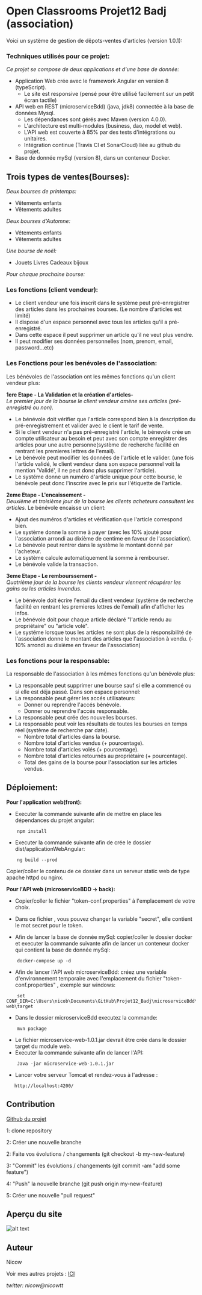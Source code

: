 # Open Classrooms Projet12 Badj (association)
 Voici un système de gestion de dêpots-ventes d'articles (version 1.0.1):
 
### Techniques utilisés pour ce projet:
_Ce projet se compose de deux applications et d'une base de donnée:_
* Application Web crée avec le framework Angular en version 8 (typeScript).
    * Le site est responsive (pensé pour être utilisé facilement sur un petit écran tactile)
* API web en REST (microserviceBdd) (java, jdk8) connectée à la base de données
Mysql.
    * Les dépendances sont gérés avec Maven (version 4.0.0).
    * L'architecture est multi-modules (business, dao, model et web).
    * L'API web est couverte à 85% par des tests d'intégrations ou unitaires.
    * Intégration continue (Travis CI et SonarCloud) liée au github du projet.
* Base de donnée mySql (version 8), dans un conteneur Docker.
 
## Trois types de ventes(Bourses):
_Deux bourses de printemps:_
* Vêtements enfants
* Vêtements adultes

_Deux bourses d'Automne:_
* Vêtements enfants
* Vêtements adultes

_Une bourse de noël:_
* Jouets Livres Cadeaux bijoux

_Pour chaque prochaine bourse:_
### Les fonctions (client vendeur):
* Le client vendeur une fois inscrit dans le système peut pré-enregistrer des articles dans
les prochaines bourses. (Le nombre d'articles est limité)
* Il dispose d'un espace personnel avec tous les articles qu'il a pré-enregistré.
* Dans cette espace il peut supprimer un article qu'il ne veut plus vendre.
* Il peut modifier ses données personnelles (nom, prenom, email, password...etc)

### Les Fonctions pour les benévoles de l'association:
Les bénévoles de l'association ont les mêmes fonctions qu'un client vendeur plus:<br>

**1ere Etape - La Validation et la création d'articles-**<br>
_Le premier jour de la bourse le client vendeur amène ses articles (pré-enregistré ou non)._
* Le bénévole doit vérifier que l'article correspond bien à la description du pré-enregistrement 
et valider avec le client le tarif de vente.
* Si le client vendeur n'a pas pré-enregistré l'article, le bénevole crée un compte utilisateur au besoin et peut avec son
compte enregistrer des articles pour une autre personne(système de recherche facilité en rentrant les premieres lettres de l'email).
* Le bénévole peut modifier les données de l'article et le valider. (une fois l'article validé, le client vendeur
dans son espace personnel voit la mention 'Validé', il ne peut donc plus supprimer l'article).
* Le systéme donne un numéro d'article unique pour cette bourse, le bénévole peut donc l'inscrire avec le prix sur l'étiquette 
de l'article.

**2eme Etape - L'encaissement -**<br>
_Deuxième et troisième jour de la bourse les clients acheteurs consultent les articles._
Le bénévole encaisse un client:
* Ajout des numéros d'articles et vérification que l'article correspond bien.
* Le système donne la somme à payer (avec les 10% ajouté pour l'association arrondi au dixième de centime 
en faveur de l'association).
* Le bénévole peut rentrer dans le système le montant donné par l'acheteur.
* Le système calcule automatiquement la somme à rembourser.
* Le bénévole valide la transaction.

**3eme Etape - Le rembourssement -**<br>
_Quatrième jour de la bourse les clients vendeur viennent récupérer les gains ou les articles invendus._
* Le bénévole doit écrire l'email du client vendeur (système de recherche facilité en rentrant les premieres lettres de l'email) afin d'afficher
les infos.
* Le bénévole doit pour chaque article déclaré "l'article rendu au propriétaire" ou "article volé".
* Le systéme lorsque tous les articles ne sont plus de la résponsibilité de l'association donne le montant
des articles que l'association à vendu. (- 10% arrondi au dixième en faveur de l'association)

### Les fonctions pour la responsable:
La responsable de l'association à les mêmes fonctions qu'un bénévole plus:<br>
* La responsable peut supprimer une bourse sauf si elle a commencé ou si elle est déja passé.
Dans son espace personnel:
* La responsable peut gérer les accés utilisateurs:
    * Donner ou reprendre l'accés bénévole.
    * Donner ou reprendre l'accés responsable.
* La responsable peut crée des nouvelles bourses.
* La responsable peut voir les résultats de toutes les bourses en temps réel (système de recherche par date).
    * Nombre total d'articles dans la bourse.
    * Nombre total d'articles vendus (+ pourcentage).
    * Nombre total d'articles volés (+ pourcentage).
    * Nombre total d'articles retournés au propriétaire (+ pourcentage).
    * Total des gains de la bourse pour l'association sur les articles vendus.
    
## Déploiement:
**Pour l'application web(front):**<br>
* Executer la commande suivante afin de mettre en place les dépendances du projet angular:
```
    npm install
```
* Executer la commande suivante afin de crée le dossier dist/applicationWebAngular:
```
    ng build --prod
```
Copier/coller le contenu de ce dossier dans un serveur static web de type apache httpd ou nginx.

**Pour l'API web (microserviceBDD -> back):**<br>
* Copier/coller le fichier "token-conf.properties" à l'emplacement de votre choix.
- Dans ce fichier , vous pouvez changer la variable "secret", elle contient le mot secret pour le token.
* Afin de lancer la base de donnée mySql: copier/coller le dossier docker et executer la commande suivante afin de lancer un conteneur
docker qui contient la base de donnée mySql:
```
    docker-compose up -d
```
* Afin de lancer l'API web microserviceBdd: créez une variable d'environnement temporaire avec l'emplacement du fichier "token-conf.properties"
, exemple sur windows:
```
    set CONF_DIR=C:\Users\nicob\Documents\GitHub\Projet12_Badj\microserviceBdd\microservice-web\target
```
* Dans le dossier microserviceBdd executez la commande:
```
    mvn package
```
* Le fichier microservice-web-1.0.1.jar devrait être crée dans le dossier target du module web.
* Executer la commande suivante afin de lancer l'API:
```
    Java -jar microservice-web-1.0.1.jar
```
* Lancer votre serveur Tomcat et rendez-vous à l'adresse :
```
   http://localhost:4200/
``` 

## Contribution
[Github du projet](https://github.com/nicowtt/Projet12_Badj)

1: clone repository

2: Créer une nouvelle branche

2: Faite vos évolutions / changements (git checkout -b my-new-feature)

3: "Commit" les évolutions / changements (git commit -am "add some feature")

4: "Push" la nouvelle branche (git push origin my-new-feature)

5: Créer une nouvelle "pull request"

## Aperçu du site

![alt text](https://github.com/nicowtt/Projet12_Badj/blob/master/ViewSite.jpg)

## Auteur
Nicow

Voir mes autres projets :
[ICI](https://github.com/nicowtt?tab=repositories)


*twitter: nicow@nicowtt*
